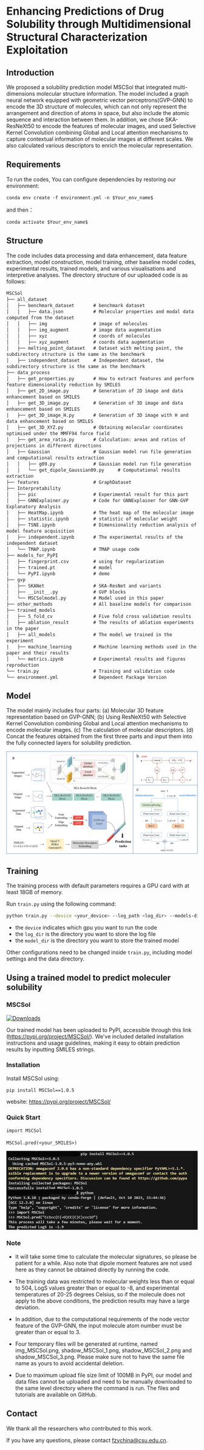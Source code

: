 # Enhancing Predictions of Drug Solubility through Multidimensional Structural Characterization Exploitation
## Introduction
We proposed a solubility prediction model MSCSol that integrated multi-dimensions molecular structure information. The model included a graph neural network equipped with geometric vector perceptrons(GVP-GNN) to encode the 3D structure of molecules, which can not only represent the arrangement and direction of atoms in space, but also include the atomic sequence and interaction between them. In addition, we chose SKA-ResNeXt50 to encode the features of molecular images, and used Selective Kernel Convolution combining Global and Local attention mechanisms to capture contextual information of molecular images at different scales. We also calculated various descriptors to enrich the molecular representation.

## Requirements

To run the codes, You can configure dependencies by restoring our environment:
```
conda env create -f environment.yml -n $Your_env_name$
```

and then：

```
conda activate $Your_env_name$
```

## Structure
The code includes data processing and data enhancement, data feature extraction, model construction, model training, other baseline model codes, experimental results, trained models, and various visualisations and interpretive analyses. The directory structure of our uploaded code is as follows:

```
MSCSol
├── all_dataset
│   ├── benchmark_dataset       # benchmark dataset
│   │   ├── data.json           # Molecular properties and modal data computed from the dataset
│   │   ├── img                 # image of molecules
│   │   ├── img_augment         # image data augmentation
│   │   ├── xyz                 # coords of molecules
│   │   ├── xyz_augment         # coords data augmentation
│   ├── melting_point_dataset   # Dataset with melting point, the subdirectory structure is the same as the benchmark
│   ├── independent_dataset     # Independent dataset, the subdirectory structure is the same as the benchmark
├── data_process 
│   ├── get_properties.py       # How to extract features and perform feature dimensionality reduction by SMILES
│   ├── get_2D_image.py         # Generation of 2D image and data enhancement based on SMILES
│   ├── get_3D_image.py         # Generation of 3D image and data enhancement based on SMILES
|   ├── get_3D_image_H.py       # Generation of 3D image with H and data enhancement based on SMILES
│   ├── get_3D_XYZ.py           # Obtaining molecular coordinates optimised under the MMFF94 force field
│   ├── get_area_ratio.py       # Calculation: areas and ratios of projections in different directions
│   ├── Gaussian                # Gaussian model run file generation and computational results extraction
│   │   ├── g09.py              # Gaussian model run file generation
│   │   └── get_dipole_Gaussian09.py     # Computational results extraction
├── features                    # GraphDataset
├── Interpretability
│   ├── pic                     # Experimental result for this part
│   ├── GNNExplainer.py         # Code for GNNExplainer for GNN-GVP Explanatory Analysis
│   ├── HeatMap.ipynb           # The heat map of the molecular image
│   ├── statistic.ipynb         # statistic of molecular weight
│   ├── TSNE.ipynb              # Dimensionality reduction analysis of model feature acquisition
│   ├── independent.ipynb       # The experimental results of the independent dataset
│   └── TMAP.ipynb              # TMAP usage code
├── models_for_PyPI
│   ├── fingerprint.csv         # using for regularization
│   ├── trained.pt              # model
│   └── PyPI.ipynb              # demo
├── gvp
│   ├── SKANet                  # SKA-ResNet and variants
│   ├── __init__.py             # GVP blocks
│   └── MSCSolmodel.py          # Model used in this paper
├── other_methods               # All baseline models for comparison
├── trained_models
│   ├── 5_fold_cv               # Five fold cross validation results
│   ├── ablation_result         # The results of ablation experiments in the paper
│   ├── all_models              # The model we trained in the experiment
|   ├── machine_learning        # Machine learning methods used in the paper and their results
│   └── metrics.ipynb           # Experimental results and figures reproduction
└── train.py                    # Training and validation code
└── environment.yml             # Dependent Package Version
``` 

## Model
The model mainly includes four parts: (a) Molecular 3D feature representation based on GVP-GNN; (b) Using ResNeXt50 with Selective Kernel Convolution combining Global and Local attention mechanisms to encode molecular images. (c) The calculation of molecular descriptors. (d) Concat the features obtained from the first three parts and input them into the fully connected layers for solubility prediction.

![modeloverview.png](pics%2Fmodeloverview.png)

## Training
The training process with default parameters requires a GPU card with at least 18GB of memory.

Run `train.py` using the following command:
```bash
python train.py --device <your_device> --log_path <log_dir> --models-dir <model_dir> --show_progressbar
```
- the `device` indicates which gpu you want to run the code
- the `log_dir` is the directory you want to store the log file
- the `model_dir` is the directory you want to store the trained model

Other configurations need to be changed inside `train.py`, including model settings and the data directory.

## Using a trained model to predict moleculer solubility

### MSCSol

[![Downloads](https://static.pepy.tech/badge/MSCSol)](https://pepy.tech/project/MSCSol)

Our trained model has been uploaded to PyPI, accessible through this link (https://pypi.org/project/MSCSol/). We've included detailed installation instructions and usage guidelines, making it easy to obtain prediction results by inputting SMILES strings.


### Installation

Install MSCSol using:

```
pip install MSCSol==1.0.5
```

website: https://pypi.org/project/MSCSol/

### Quick Start

```
import MSCSol

MSCSol.pred(<your_SMILES>)
```
![PyPI_demo.png](pics%2FPyPI_demo.png)

### Note

- It will take some time to calculate the molecular signatures, so please be patient for a while. Also note that dipole moment features are not used here as they cannot be obtained directly by running the code.
  
- The training data was restricted to molecular weights less than or equal to 504, LogS values greater than or equal to -8, and experimental temperatures of 20-25 degrees Celsius, so if the molecule does not apply to the above conditions, the prediction results may have a large deviation.
  
- In addition, due to the computational requirements of the node vector feature of the GVP-GNN, the input molecule atom number must be greater than or equal to 3.

- Four temporary files will be generated at runtime, named img_MSCSol.png, shadow_MSCSol_1.png, shadow_MSCSol_2.png and shadow_MSCSol_3.png. Please make sure not to have the same file name as yours to avoid accidental deletion.
  
- Due to maximum upload file size limit of 100MB in PyPI, our model and data files cannot be uploaded and need to be manually downloaded to the same level directory where the command is run. The files and tutorials are available on GitHub.


## Contact

We thank all the researchers who contributed to this work.

If you have any questions, please contact fzychina@csu.edu.cn.
